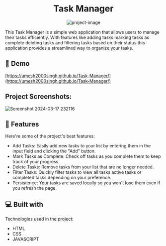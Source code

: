 <h1 align="center" id="title">Task Manager</h1>

<p align="center"><img src="https://socialify.git.ci/umesh2000singh/Task-Manager/image?language=1&amp;name=1&amp;owner=1&amp;pattern=Circuit%20Board&amp;theme=Auto" alt="project-image"></p>

<p id="description">This Task Manager is a simple web application that allows users to manage their tasks efficiently. With features like adding tasks marking tasks as complete deleting tasks and filtering tasks based on their status this application provides a streamlined way to organize your tasks.</p>

<h2>🚀 Demo</h2>

[https://umesh2000singh.github.io/Task-Manager/](https://umesh2000singh.github.io/Task-Manager/)

<h2>Project Screenshots:</h2>

![Screenshot 2024-03-17 232116](https://github.com/umesh2000singh/Task-Manager/assets/119116739/be6bb688-f193-40ba-9cc4-e48388f3c68a)

  
  
<h2>🧐 Features</h2>

Here're some of the project's best features:

*   Add Tasks: Easily add new tasks to your list by entering them in the input field and clicking the "Add" button.
*   Mark Tasks as Complete: Check off tasks as you complete them to keep track of your progress.
*   Delete Tasks: Remove tasks from your list that are no longer needed.
*   Filter Tasks: Quickly filter tasks to view all tasks active tasks or completed tasks depending on your preference.
*   Persistence: Your tasks are saved locally so you won't lose them even if you refresh the page.

  
  
<h2>💻 Built with</h2>

Technologies used in the project:

*   HTML
*   CSS
*   JAVASCRIPT
